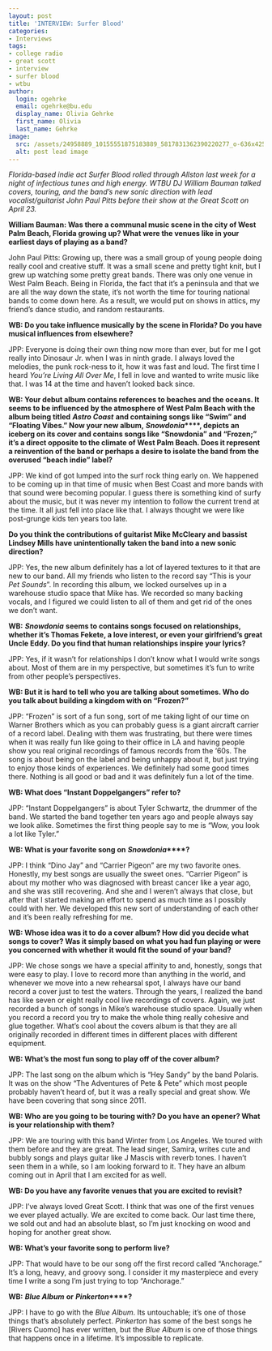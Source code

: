 ```yaml
---
layout: post
title: 'INTERVIEW: Surfer Blood'
categories:
- Interviews
tags:
- college radio
- great scott
- interview
- surfer blood
- wtbu
author:
  login: ogehrke
  email: ogehrke@bu.edu
  display_name: Olivia Gehrke
  first_name: Olivia
  last_name: Gehrke
image:
  src: /assets/24958889_10155551875183889_5817831362390220277_o-636x425.jpg
  alt: post lead image
---
```


_Florida-based indie act Surfer Blood rolled through Allston last week for a night of infectious tunes and high energy. WTBU DJ William Bauman talked covers, touring, and the band’s new sonic direction with lead vocalist/guitarist John Paul Pitts before their show at the Great Scott on April 23._

**William Bauman: Was there a communal music scene in the city of West Palm Beach, Florida growing up? What were the venues like in your earliest days of playing as a band?**

John Paul Pitts: Growing up, there was a small group of young people doing really cool and creative stuff. It was a small scene and pretty tight knit, but I grew up watching some pretty great bands. There was only one venue in West Palm Beach. Being in Florida, the fact that it’s a peninsula and that we are all the way down the state, it’s not worth the time for touring national bands to come down here. As a result, we would put on shows in attics, my friend’s dance studio, and random restaurants.

**WB: Do you take influence musically by the scene in Florida? Do you have musical influences from elsewhere?**

JPP: Everyone is doing their own thing now more than ever, but for me I got really into Dinosaur Jr. when I was in ninth grade. I always loved the melodies, the punk rock-ness to it, how it was fast and loud. The first time I heard _You’re Living All Over Me_, I fell in love and wanted to write music like that. I was 14 at the time and haven’t looked back since.

**WB: Your debut album contains references to beaches and the oceans. It seems to be influenced by the atmosphere of West Palm Beach with the album being titled** **_Astro Coast_** **and containing songs like “Swim” and “Floating Vibes.” Now your new album,** **_Snowdonia_****, depicts an iceberg on its cover and contains songs like “Snowdonia” and “Frozen;” it’s a direct opposite to the climate of West Palm Beach. Does it represent a reinvention of the band or perhaps a desire to isolate the band from the overused “beach indie” label?**

JPP: We kind of got lumped into the surf rock thing early on. We happened to be coming up in that time of music when Best Coast and more bands with that sound were becoming popular. I guess there is something kind of surfy about the music, but it was never my intention to follow the current trend at the time. It all just fell into place like that. I always thought we were like post-grunge kids ten years too late.

**Do you think the contributions of guitarist Mike McCleary and bassist Lindsey Mills have unintentionally taken the band into a new sonic direction?**

JPP: Yes, the new album definitely has a lot of layered textures to it that are new to our band. All my friends who listen to the record say “This is your _Pet Sounds_”. In recording this album, we locked ourselves up in a warehouse studio space that Mike has. We recorded so many backing vocals, and I figured we could listen to all of them and get rid of the ones we don’t want.

**WB:** **_Snowdonia_** **seems to contains songs focused on relationships, whether it’s Thomas Fekete, a love interest, or even your girlfriend’s great Uncle Eddy. Do you find that human relationships inspire your lyrics?**

JPP: Yes, if it wasn’t for relationships I don’t know what I would write songs about. Most of them are in my perspective, but sometimes it’s fun to write from other people’s perspectives.

**WB: But it is hard to tell who you are talking about sometimes. Who do you talk about building a kingdom with on “Frozen?”**

JPP: “Frozen” is sort of a fun song, sort of me taking light of our time on Warner Brothers which as you can probably guess is a giant aircraft carrier of a record label. Dealing with them was frustrating, but there were times when it was really fun like going to their office in LA and having people show you real original recordings of famous records from the ‘60s. The song is about being on the label and being unhappy about it, but just trying to enjoy those kinds of experiences. We definitely had some good times there. Nothing is all good or bad and it was definitely fun a lot of the time.

**WB: What does “Instant Doppelgangers” refer to?**

JPP: “Instant Doppelgangers” is about Tyler Schwartz, the drummer of the band. We started the band together ten years ago and people always say we look alike. Sometimes the first thing people say to me is “Wow, you look a lot like Tyler.”

**WB: What is your favorite song on** **_Snowdonia_****?**

JPP: I think “Dino Jay” and “Carrier Pigeon” are my two favorite ones. Honestly, my best songs are usually the sweet ones. “Carrier Pigeon” is about my mother who was diagnosed with breast cancer like a year ago, and she was still recovering. And she and I weren’t always that close, but after that I started making an effort to spend as much time as I possibly could with her. We developed this new sort of understanding of each other and it’s been really refreshing for me.

**WB: Whose idea was it to do a cover album? How did you decide what songs to cover? Was it simply based on what you had fun playing or were you concerned with whether it would fit the sound of your band?**

JPP: We chose songs we have a special affinity to and, honestly, songs that were easy to play. I love to record more than anything in the world, and whenever we move into a new rehearsal spot, I always have our band record a cover just to test the waters. Through the years, I realized the band has like seven or eight really cool live recordings of covers. Again, we just recorded a bunch of songs in Mike’s warehouse studio space. Usually when you record a record you try to make the whole thing really cohesive and glue together. What’s cool about the covers album is that they are all originally recorded in different times in different places with different equipment.

**WB: What’s the most fun song to play off of the cover album?**

JPP: The last song on the album which is “Hey Sandy” by the band Polaris. It was on the show “The Adventures of Pete & Pete” which most people probably haven’t heard of, but it was a really special and great show. We have been covering that song since 2011.

**WB: Who are you going to be touring with? Do you have an opener? What is your relationship with them?**

JPP: We are touring with this band Winter from Los Angeles. We toured with them before and they are great. The lead singer, Samira, writes cute and bubbly songs and plays guitar like J Mascis with reverb tones. I haven’t seen them in a while, so I am looking forward to it. They have an album coming out in April that I am excited for as well.

**WB: Do you have any favorite venues that you are excited to revisit?**

JPP: I’ve always loved Great Scott. I think that was one of the first venues we ever played actually. We are excited to come back. Our last time there, we sold out and had an absolute blast, so I’m just knocking on wood and hoping for another great show.

**WB: What’s your favorite song to perform live?**

JPP: That would have to be our song off the first record called “Anchorage.” It’s a long, heavy, and groovy song. I consider it my masterpiece and every time I write a song I’m just trying to top “Anchorage.”

**WB:** **_Blue Album_** **or** **_Pinkerton_****?**

JPP: I have to go with the _Blue Album_. Its untouchable; it’s one of those things that’s absolutely perfect. _Pinkerton_ has some of the best songs he \[Rivers Cuomo\] has ever written, but the _Blue Album_ is one of those things that happens once in a lifetime. It’s impossible to replicate.